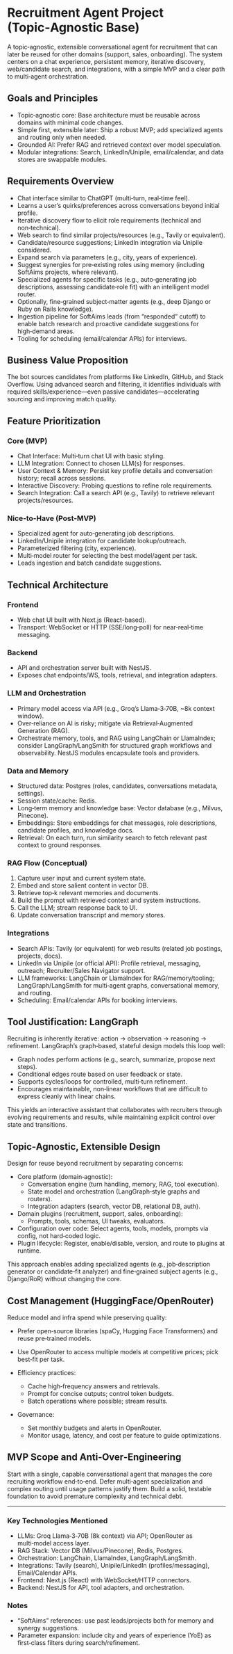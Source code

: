 # Recruitment Agent Project (Topic‑Agnostic Base)

A topic‑agnostic, extensible conversational agent for recruitment that can later be reused for other domains (support, sales, onboarding). The system centers on a chat experience, persistent memory, iterative discovery, web/candidate search, and integrations, with a simple MVP and a clear path to multi‑agent orchestration.

## Goals and Principles

- Topic‑agnostic core: Base architecture must be reusable across domains with minimal code changes.
- Simple first, extensible later: Ship a robust MVP; add specialized agents and routing only when needed.
- Grounded AI: Prefer RAG and retrieved context over model speculation.
- Modular integrations: Search, LinkedIn/Unipile, email/calendar, and data stores are swappable modules.

## Requirements Overview

- Chat interface similar to ChatGPT (multi‑turn, real‑time feel).
- Learns a user’s quirks/preferences across conversations beyond initial profile.
- Iterative discovery flow to elicit role requirements (technical and non‑technical).
- Web search to find similar projects/resources (e.g., Tavily or equivalent).
- Candidate/resource suggestions; LinkedIn integration via Unipile considered.
- Expand search via parameters (e.g., city, years of experience).
- Suggest synergies for pre‑existing roles using memory (including SoftAims projects, where relevant).
- Specialized agents for specific tasks (e.g., auto‑generating job descriptions, assessing candidate‑role fit) with an intelligent model router.
- Optionally, fine‑grained subject‑matter agents (e.g., deep Django or Ruby on Rails knowledge).
- Ingestion pipeline for SoftAims leads (from “responded” cutoff) to enable batch research and proactive candidate suggestions for high‑demand areas.
- Tooling for scheduling (email/calendar APIs) for interviews.

## Business Value Proposition

The bot sources candidates from platforms like LinkedIn, GitHub, and Stack Overflow. Using advanced search and filtering, it identifies individuals with required skills/experience—even passive candidates—accelerating sourcing and improving match quality.

## Feature Prioritization

### Core (MVP)

- Chat Interface: Multi‑turn chat UI with basic styling.
- LLM Integration: Connect to chosen LLM(s) for responses.
- User Context & Memory: Persist key profile details and conversation history; recall across sessions.
- Interactive Discovery: Probing questions to refine role requirements.
- Search Integration: Call a search API (e.g., Tavily) to retrieve relevant projects/resources.

### Nice‑to‑Have (Post‑MVP)

- Specialized agent for auto‑generating job descriptions.
- LinkedIn/Unipile integration for candidate lookup/outreach.
- Parameterized filtering (city, experience).
- Multi‑model router for selecting the best model/agent per task.
- Leads ingestion and batch candidate suggestions.

## Technical Architecture

### Frontend

- Web chat UI built with Next.js (React-based).
- Transport: WebSocket or HTTP (SSE/long‑poll) for near‑real‑time messaging.

### Backend

- API and orchestration server built with NestJS.
- Exposes chat endpoints/WS, tools, retrieval, and integration adapters.

### LLM and Orchestration

- Primary model access via API (e.g., Groq’s Llama‑3‑70B, ~8k context window).
- Over‑reliance on AI is risky; mitigate via Retrieval‑Augmented Generation (RAG).
- Orchestrate memory, tools, and RAG using LangChain or LlamaIndex; consider LangGraph/LangSmith for structured graph workflows and observability. NestJS modules encapsulate tools and providers.

### Data and Memory

- Structured data: Postgres (roles, candidates, conversations metadata, settings).
- Session state/cache: Redis.
- Long‑term memory and knowledge base: Vector database (e.g., Milvus, Pinecone).
- Embeddings: Store embeddings for chat messages, role descriptions, candidate profiles, and knowledge docs.
- Retrieval: On each turn, run similarity search to fetch relevant past context to ground responses.

### RAG Flow (Conceptual)

1. Capture user input and current system state.
2. Embed and store salient content in vector DB.
3. Retrieve top‑k relevant memories and documents.
4. Build the prompt with retrieved context and system instructions.
5. Call the LLM; stream response back to UI.
6. Update conversation transcript and memory stores.

### Integrations

- Search APIs: Tavily (or equivalent) for web results (related job postings, projects, docs).
- LinkedIn via Unipile (or official API): Profile retrieval, messaging, outreach; Recruiter/Sales Navigator support.
- LLM frameworks: LangChain or LlamaIndex for RAG/memory/tooling; LangGraph/LangSmith for multi‑agent graphs, conversational memory, and routing.
- Scheduling: Email/calendar APIs for booking interviews.

## Tool Justification: LangGraph

Recruiting is inherently iterative: action → observation → reasoning → refinement. LangGraph’s graph‑based, stateful design models this loop well:

- Graph nodes perform actions (e.g., search, summarize, propose next steps).
- Conditional edges route based on user feedback or state.
- Supports cycles/loops for controlled, multi‑turn refinement.
- Encourages maintainable, non‑linear workflows that are difficult to express cleanly with linear chains.

This yields an interactive assistant that collaborates with recruiters through evolving requirements and results, while maintaining explicit control over state and transitions.

## Topic‑Agnostic, Extensible Design

Design for reuse beyond recruitment by separating concerns:

- Core platform (domain‑agnostic):
  - Conversation engine (turn handling, memory, RAG, tool execution).
  - State model and orchestration (LangGraph‑style graphs and routers).
  - Integration adapters (search, vector DB, relational DB, auth).
- Domain plugins (recruitment, support, sales, onboarding):
  - Prompts, tools, schemas, UI tweaks, evaluators.
- Configuration over code: Select agents, tools, models, prompts via config, not hard‑coded logic.
- Plugin lifecycle: Register, enable/disable, version, and route to plugins at runtime.

This approach enables adding specialized agents (e.g., job‑description generator or candidate‑fit analyzer) and fine‑grained subject agents (e.g., Django/RoR) without changing the core.

## Cost Management (HuggingFace/OpenRouter)

Reduce model and infra spend while preserving quality:

- Prefer open‑source libraries (spaCy, Hugging Face Transformers) and reuse pre‑trained models.
- Use OpenRouter to access multiple models at competitive prices; pick best‑fit per task.
- Efficiency practices:

  - Cache high‑frequency answers and retrievals.
  - Prompt for concise outputs; control token budgets.
  - Batch operations where possible; stream results.
- Governance:

  - Set monthly budgets and alerts in OpenRouter.
  - Monitor usage, latency, and cost per feature to guide optimizations.

## MVP Scope and Anti‑Over‑Engineering

Start with a single, capable conversational agent that manages the core recruiting workflow end‑to‑end. Defer multi‑agent specialization and complex routing until usage patterns justify them. Build a solid, testable foundation to avoid premature complexity and technical debt.

---

### Key Technologies Mentioned

- LLMs: Groq Llama‑3‑70B (8k context) via API; OpenRouter as multi‑model access layer.
- RAG Stack: Vector DB (Milvus/Pinecone), Redis, Postgres.
- Orchestration: LangChain, LlamaIndex, LangGraph/LangSmith.
- Integrations: Tavily (search), Unipile/LinkedIn (profiles/messaging), Email/Calendar APIs.
- Frontend: Next.js (React) with WebSocket/HTTP connectors.
- Backend: NestJS for API, tool adapters, and orchestration.

### Notes

- “SoftAims” references: use past leads/projects both for memory and synergy suggestions.
- Parameter expansion: include city and years of experience (YoE) as first‑class filters during search/refinement.
